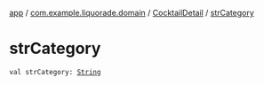 [app](../../index.md) / [com.example.liquorade.domain](../index.md) / [CocktailDetail](index.md) / [strCategory](./str-category.md)

# strCategory

`val strCategory: `[`String`](https://kotlinlang.org/api/latest/jvm/stdlib/kotlin/-string/index.html)